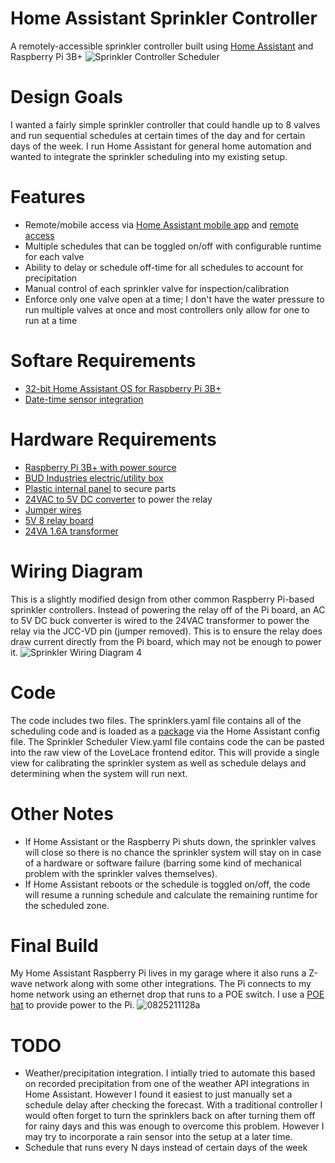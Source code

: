 # Home Assistant Sprinkler Controller
A remotely-accessible sprinkler controller built using [Home Assistant](https://www.home-assistant.io/) and Raspberry Pi 3B+
![Sprinkler Controller Scheduler](https://user-images.githubusercontent.com/24600116/130844032-bcc18142-818a-445a-b8c6-75ed0e62ba6b.png)
# Design Goals
I wanted a fairly simple sprinkler controller that could handle up to 8 valves and run sequential schedules at certain times of the day and for certain days of the week. I run Home Assistant for general home automation and wanted to integrate the sprinkler scheduling into my existing setup.
# Features
* Remote/mobile access via [Home Assistant mobile app](https://www.home-assistant.io/integrations/mobile_app/) and [remote access](https://www.home-assistant.io/docs/configuration/remote/)
* Multiple schedules that can be toggled on/off with configurable runtime for each valve
* Ability to delay or schedule off-time for all schedules to account for precipitation
* Manual control of each sprinkler valve for inspection/calibration
* Enforce only one valve open at a time; I don't have the water pressure to run multiple valves at once and most controllers only allow for one to run at a time
# Softare Requirements
* [32-bit Home Assistant OS for Raspberry Pi 3B+](https://github.com/home-assistant/operating-system/releases/download/6.2/haos_rpi4-6.2.img.xz)
* [Date-time sensor integration](https://www.home-assistant.io/integrations/time_date/)
# Hardware Requirements
* [Raspberry Pi 3B+ with power source](https://www.amazon.com/ELEMENT-Element14-Raspberry-Pi-Motherboard/dp/B07P4LSDYV/ref=sr_1_3?dchild=1&keywords=raspberry+pi+3b%2B&qid=1630003037&s=electronics&sr=1-3)
* [BUD Industries electric/utility box](https://www.amazon.com/gp/product/B005UPANU2/ref=ppx_yo_dt_b_asin_title_o02_s00?ie=UTF8&psc=1)
* [Plastic internal panel](https://www.amazon.com/gp/product/B005UPE83U/ref=ppx_yo_dt_b_asin_title_o02_s00?ie=UTF8&psc=1) to secure parts
* [24VAC to 5V DC converter](https://www.amazon.com/gp/product/B00RE6QN4U/ref=ppx_yo_dt_b_asin_title_o01_s00?ie=UTF8&psc=1) to power the relay
* [Jumper wires](https://www.amazon.com/gp/product/B01LZF1ZSZ/ref=ppx_yo_dt_b_asin_title_o03_s00?ie=UTF8&psc=1)
* [5V 8 relay board](https://www.amazon.com/gp/product/B00KTELP3I/ref=ppx_yo_dt_b_asin_title_o03_s00?ie=UTF8&psc=1)
* [24VA 1.6A transformer](https://www.amazon.com/gp/product/B07QS5JPKZ/ref=ppx_yo_dt_b_asin_title_o03_s02?ie=UTF8&psc=1)
# Wiring Diagram
This is a slightly modified design from other common Raspberry Pi-based sprinkler controllers. Instead of powering the relay off of the Pi board, an AC to 5V DC buck converter is wired to the 24VAC transformer to power the relay via the JCC-VD pin (jumper removed). This is to ensure the relay does draw current directly from the Pi board, which may not be enough to power it.
![Sprinkler Wiring Diagram 4](https://user-images.githubusercontent.com/24600116/131020111-73a72e33-26a6-4594-93d6-506eff3990de.png)
# Code
The code includes two files. The sprinklers.yaml file contains all of the scheduling code and is loaded as a [package](https://www.home-assistant.io/docs/configuration/packages/) via the Home Assistant config file. The Sprinkler Scheduler View.yaml file contains code the can be pasted into the raw view of the LoveLace frontend editor. This will provide a single view for calibrating the sprinkler system as well as schedule delays and determining when the system will run next.
# Other Notes
* If Home Assistant or the Raspberry Pi shuts down, the sprinkler valves will close so there is no chance the sprinkler system will stay on in case of a hardware or software failure (barring some kind of mechanical problem with the sprinkler valves themselves).
* If Home Assistant reboots or the schedule is toggled on/off, the code will resume a running schedule and calculate the remaining runtime for the scheduled zone.
# Final Build
My Home Assistant Raspberry Pi lives in my garage where it also runs a Z-wave network along with some other integrations. The Pi connects to my home network using an ethernet drop that runs to a POE switch. I use a [POE hat](https://www.amazon.com/LoveRPi-Power-Over-Ethernet-Raspberry-Model-Translucent/dp/B07KF7F9GS?pd_rd_w=E6rIk&pf_rd_p=ba22ea03-d3c1-4ebb-8d3e-472aa0cf3b30&pf_rd_r=FK1E981C4ZG60GS2P50M&pd_rd_r=282f1537-356c-44a4-aaec-7af5d6242464&pd_rd_wg=cPTu2&pd_rd_i=B07KF7F9GS&psc=1&ref_=pd_bap_d_rp_2_t) to provide power to the Pi.
![0825211128a](https://user-images.githubusercontent.com/24600116/131020877-b00292a4-a38e-4e3c-9e05-7b6b0d7b8c4d.jpg)
# TODO
* Weather/precipitation integration. I intially tried to automate this based on recorded precipitation from one of the weather API integrations in Home Assistant. However I found it easiest to just manually set a schedule delay after checking the forecast. With a traditional controller I would often forget to turn the sprinklers back on after turning them off for rainy days and this was enough to overcome this problem. However I may try to incorporate a rain sensor into the setup at a later time.
* Schedule that runs every N days instead of certain days of the week
